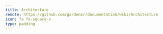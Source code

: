 ```yaml
---
title: Architecture
remote: https://github.com/gardener/documentation/wiki/Architecture
icon: fa fa-square-o
type: padding
---
```

